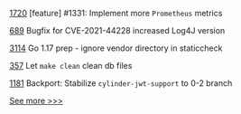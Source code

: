 
[1720](https://github.com/hyperledger/iroha/pull/1720) [feature] #1331: Implement more `Prometheus` metrics

[689](https://github.com/hyperledger-labs/business-partner-agent/pull/689) Bugfix for CVE-2021-44228 increased Log4J version

[3114](https://github.com/hyperledger/fabric/pull/3114) Go 1.17 prep - ignore vendor directory in staticcheck

[357](https://github.com/hyperledger/cello/pull/357) Let `make clean` clean db files

[1181](https://github.com/hyperledger/grid/pull/1181) Backport: Stabilize `cylinder-jwt-support` to 0-2 branch


[See more >>>](https://start-here.hyperledger.org/pull-requests)
